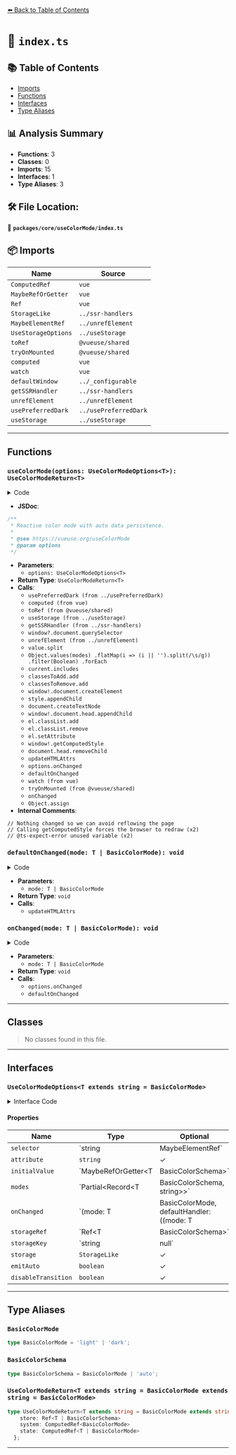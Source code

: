 [⬅️ Back to Table of Contents](../../../index.md)

# 📄 `index.ts`

## 📚 Table of Contents

- [Imports](#imports)
- [Functions](#functions)
- [Interfaces](#interfaces)
- [Type Aliases](#type-aliases)

## 📊 Analysis Summary

- **Functions**: 3
- **Classes**: 0
- **Imports**: 15
- **Interfaces**: 1
- **Type Aliases**: 3

## 🛠️ File Location:
📂 **`packages/core/useColorMode/index.ts`**

## 📦 Imports

| Name | Source |
|------|--------|
| `ComputedRef` | `vue` |
| `MaybeRefOrGetter` | `vue` |
| `Ref` | `vue` |
| `StorageLike` | `../ssr-handlers` |
| `MaybeElementRef` | `../unrefElement` |
| `UseStorageOptions` | `../useStorage` |
| `toRef` | `@vueuse/shared` |
| `tryOnMounted` | `@vueuse/shared` |
| `computed` | `vue` |
| `watch` | `vue` |
| `defaultWindow` | `../_configurable` |
| `getSSRHandler` | `../ssr-handlers` |
| `unrefElement` | `../unrefElement` |
| `usePreferredDark` | `../usePreferredDark` |
| `useStorage` | `../useStorage` |


---

## Functions

### `useColorMode(options: UseColorModeOptions<T>): UseColorModeReturn<T>`

<details><summary>Code</summary>

```ts
export function useColorMode<T extends string = BasicColorMode>(
  options: UseColorModeOptions<T> = {},
): UseColorModeReturn<T> {
  const {
    selector = 'html',
    attribute = 'class',
    initialValue = 'auto',
    window = defaultWindow,
    storage,
    storageKey = 'vueuse-color-scheme',
    listenToStorageChanges = true,
    storageRef,
    emitAuto,
    disableTransition = true,
  } = options

  const modes = {
    auto: '',
    light: 'light',
    dark: 'dark',
    ...options.modes || {},
  } as Record<BasicColorSchema | T, string>

  const preferredDark = usePreferredDark({ window })
  const system = computed(() => preferredDark.value ? 'dark' : 'light')

  const store = storageRef || (
    storageKey == null
      ? toRef(initialValue) as Ref<T | BasicColorSchema>
      : useStorage<T | BasicColorSchema>(storageKey, initialValue, storage, { window, listenToStorageChanges })
  )

  const state = computed<T | BasicColorMode>(() =>
    store.value === 'auto'
      ? system.value
      : store.value)

  const updateHTMLAttrs = getSSRHandler(
    'updateHTMLAttrs',
    (selector, attribute, value) => {
      const el = typeof selector === 'string'
        ? window?.document.querySelector(selector)
        : unrefElement(selector)
      if (!el)
        return

      const classesToAdd = new Set<string>()
      const classesToRemove = new Set<string>()
      let attributeToChange: { key: string, value: string } | null = null

      if (attribute === 'class') {
        const current = value.split(/\s/g)
        Object.values(modes)
          .flatMap(i => (i || '').split(/\s/g))
          .filter(Boolean)
          .forEach((v) => {
            if (current.includes(v))
              classesToAdd.add(v)
            else
              classesToRemove.add(v)
          })
      }
      else {
        attributeToChange = { key: attribute, value }
      }

      if (classesToAdd.size === 0 && classesToRemove.size === 0 && attributeToChange === null)
        // Nothing changed so we can avoid reflowing the page
        return

      let style: HTMLStyleElement | undefined
      if (disableTransition) {
        style = window!.document.createElement('style')
        style.appendChild(document.createTextNode(CSS_DISABLE_TRANS))
        window!.document.head.appendChild(style)
      }

      for (const c of classesToAdd) {
        el.classList.add(c)
      }
      for (const c of classesToRemove) {
        el.classList.remove(c)
      }
      if (attributeToChange) {
        el.setAttribute(attributeToChange.key, attributeToChange.value)
      }

      if (disableTransition) {
        // Calling getComputedStyle forces the browser to redraw
        // @ts-expect-error unused variable
        const _ = window!.getComputedStyle(style!).opacity
        document.head.removeChild(style!)
      }
    },
  )

  function defaultOnChanged(mode: T | BasicColorMode) {
    updateHTMLAttrs(selector, attribute, modes[mode] ?? mode)
  }

  function onChanged(mode: T | BasicColorMode) {
    if (options.onChanged)
      options.onChanged(mode, defaultOnChanged)
    else
      defaultOnChanged(mode)
  }

  watch(state, onChanged, { flush: 'post', immediate: true })

  tryOnMounted(() => onChanged(state.value))

  const auto = computed({
    get() {
      return emitAuto ? store.value : state.value
    },
    set(v) {
      store.value = v
    },
  })

  return Object.assign(auto, { store, system, state }) as UseColorModeReturn<T>
}
```
</details>

- **JSDoc**:
```ts
/**
 * Reactive color mode with auto data persistence.
 *
 * @see https://vueuse.org/useColorMode
 * @param options
 */
```

- **Parameters**:
  - `options: UseColorModeOptions<T>`
- **Return Type**: `UseColorModeReturn<T>`
- **Calls**:
  - `usePreferredDark (from ../usePreferredDark)`
  - `computed (from vue)`
  - `toRef (from @vueuse/shared)`
  - `useStorage (from ../useStorage)`
  - `getSSRHandler (from ../ssr-handlers)`
  - `window?.document.querySelector`
  - `unrefElement (from ../unrefElement)`
  - `value.split`
  - `Object.values(modes)
          .flatMap(i => (i || '').split(/\s/g))
          .filter(Boolean)
          .forEach`
  - `current.includes`
  - `classesToAdd.add`
  - `classesToRemove.add`
  - `window!.document.createElement`
  - `style.appendChild`
  - `document.createTextNode`
  - `window!.document.head.appendChild`
  - `el.classList.add`
  - `el.classList.remove`
  - `el.setAttribute`
  - `window!.getComputedStyle`
  - `document.head.removeChild`
  - `updateHTMLAttrs`
  - `options.onChanged`
  - `defaultOnChanged`
  - `watch (from vue)`
  - `tryOnMounted (from @vueuse/shared)`
  - `onChanged`
  - `Object.assign`
- **Internal Comments**:
```
// Nothing changed so we can avoid reflowing the page
// Calling getComputedStyle forces the browser to redraw (x2)
// @ts-expect-error unused variable (x2)
```

### `defaultOnChanged(mode: T | BasicColorMode): void`

<details><summary>Code</summary>

```ts
function defaultOnChanged(mode: T | BasicColorMode) {
    updateHTMLAttrs(selector, attribute, modes[mode] ?? mode)
  }
```
</details>

- **Parameters**:
  - `mode: T | BasicColorMode`
- **Return Type**: `void`
- **Calls**:
  - `updateHTMLAttrs`
### `onChanged(mode: T | BasicColorMode): void`

<details><summary>Code</summary>

```ts
function onChanged(mode: T | BasicColorMode) {
    if (options.onChanged)
      options.onChanged(mode, defaultOnChanged)
    else
      defaultOnChanged(mode)
  }
```
</details>

- **Parameters**:
  - `mode: T | BasicColorMode`
- **Return Type**: `void`
- **Calls**:
  - `options.onChanged`
  - `defaultOnChanged`

---

## Classes

> No classes found in this file.


---

## Interfaces

### `UseColorModeOptions<T extends string = BasicColorMode>`

<details><summary>Interface Code</summary>

```ts
export interface UseColorModeOptions<T extends string = BasicColorMode> extends UseStorageOptions<T | BasicColorMode> {
  /**
   * CSS Selector for the target element applying to
   *
   * @default 'html'
   */
  selector?: string | MaybeElementRef

  /**
   * HTML attribute applying the target element
   *
   * @default 'class'
   */
  attribute?: string

  /**
   * The initial color mode
   *
   * @default 'auto'
   */
  initialValue?: MaybeRefOrGetter<T | BasicColorSchema>

  /**
   * Prefix when adding value to the attribute
   */
  modes?: Partial<Record<T | BasicColorSchema, string>>

  /**
   * A custom handler for handle the updates.
   * When specified, the default behavior will be overridden.
   *
   * @default undefined
   */
  onChanged?: (mode: T | BasicColorMode, defaultHandler:((mode: T | BasicColorMode) => void)) => void

  /**
   * Custom storage ref
   *
   * When provided, `useStorage` will be skipped
   */
  storageRef?: Ref<T | BasicColorSchema>

  /**
   * Key to persist the data into localStorage/sessionStorage.
   *
   * Pass `null` to disable persistence
   *
   * @default 'vueuse-color-scheme'
   */
  storageKey?: string | null

  /**
   * Storage object, can be localStorage or sessionStorage
   *
   * @default localStorage
   */
  storage?: StorageLike

  /**
   * Emit `auto` mode from state
   *
   * When set to `true`, preferred mode won't be translated into `light` or `dark`.
   * This is useful when the fact that `auto` mode was selected needs to be known.
   *
   * @default undefined
   * @deprecated use `store.value` when `auto` mode needs to be known
   * @see https://vueuse.org/core/useColorMode/#advanced-usage
   */
  emitAuto?: boolean

  /**
   * Disable transition on switch
   *
   * @see https://paco.me/writing/disable-theme-transitions
   * @default true
   */
  disableTransition?: boolean
}
```
</details>

#### Properties

| Name | Type | Optional | Description |
|------|------|----------|-------------|
| `selector` | `string | MaybeElementRef` | ✓ |  |
| `attribute` | `string` | ✓ |  |
| `initialValue` | `MaybeRefOrGetter<T | BasicColorSchema>` | ✓ |  |
| `modes` | `Partial<Record<T | BasicColorSchema, string>>` | ✓ |  |
| `onChanged` | `(mode: T | BasicColorMode, defaultHandler:((mode: T | BasicColorMode) => void)) => void` | ✓ |  |
| `storageRef` | `Ref<T | BasicColorSchema>` | ✓ |  |
| `storageKey` | `string | null` | ✓ |  |
| `storage` | `StorageLike` | ✓ |  |
| `emitAuto` | `boolean` | ✓ |  |
| `disableTransition` | `boolean` | ✓ |  |


---

## Type Aliases

### `BasicColorMode`

```ts
type BasicColorMode = 'light' | 'dark';
```

### `BasicColorSchema`

```ts
type BasicColorSchema = BasicColorMode | 'auto';
```

### `UseColorModeReturn<T extends string = BasicColorMode extends string = BasicColorMode>`

```ts
type UseColorModeReturn<T extends string = BasicColorMode extends string = BasicColorMode> = Ref<T | BasicColorSchema> & {
    store: Ref<T | BasicColorSchema>
    system: ComputedRef<BasicColorMode>
    state: ComputedRef<T | BasicColorMode>
  };
```


---